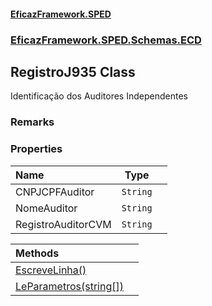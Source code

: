 #### [EficazFramework.SPED](EficazFrameworkSPED.md 'EficazFramework SPED')
### [EficazFramework.SPED.Schemas.ECD](EficazFramework.SPED.Schemas.ECD.md 'EficazFramework.SPED.Schemas.ECD')

## RegistroJ935 Class

Identificação dos Auditores Independentes

### Remarks
### Properties

| Name | Type | |
| :--- | :---: | :--- |
| CNPJCPFAuditor | `String` |  |
| NomeAuditor | `String` |  |
| RegistroAuditorCVM | `String` |  |

| Methods | |
| :--- | :--- |
| [EscreveLinha()](EficazFramework.SPED.Schemas.ECD/RegistroJ935/EscreveLinha().md 'EficazFramework.SPED.Schemas.ECD.RegistroJ935.EscreveLinha()') | |
| [LeParametros(string[])](EficazFramework.SPED.Schemas.ECD/RegistroJ935/LeParametros(string[]).md 'EficazFramework.SPED.Schemas.ECD.RegistroJ935.LeParametros(string[])') | |
